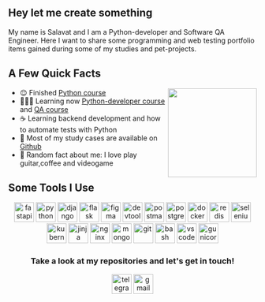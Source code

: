 <h2>Hey let me create something</h2>
<p> My name is Salavat and I am a Python-developer and Software QA Engineer. Here I want to share some programming and web testing portfolio items gained during some of my studies and pet-projects.</p> 

<h2>A Few Quick Facts</h2>
<img align="right" src="https://media.tenor.com/RM7n7ozESdAAAAAj/luigi-yapping-luigi.gif" height="180">
<ul>
<li> 😌 Finished <a href="https://stepik.org/certificate/a2d9d8d8c3e3ae623dad53dea734566e377d4c51.png?resolution=low">Python course</a> </li>
<li> 👩🏻‍💻 Learning now <a href="https://dvmn.org/modules/">Python-developer course</a> and <a href="https://stepik.org/course/171826/info">QA course</a></li>
<li> ☕ Learning backend development and how to automate tests with Python</li>
<li> 📖 Most of my study cases are available on <a href="https://github.com/Stushor">Github</a></li> </li>
<li> 🧣 Random fact about me: I love play guitar,coffee  and  videogame</li>
</ul>
<h2>Some Tools I Use</h2>
<p align="center">
<img src="https://avatars.githubusercontent.com/u/156354296?s=200&v=4" title="fastapi" alt="fastapi" width="40" height="40"/>
<img src="https://149860134.v2.pressablecdn.com/wp-content/uploads/pythoned.png" title="python" alt="python" width="40" height="40"/>
<img src="https://e7.pngegg.com/pngimages/10/113/png-clipart-django-web-development-web-framework-python-software-framework-django-text-trademark.png" title="django" alt="django" width="40" height="40"/>
<img src="https://e7.pngegg.com/pngimages/939/2/png-clipart-flask-python-web-framework-representational-state-transfer-software-framework-flask-python-web-application-django.png" title="flask" alt="flask" width="40" height="40"/>
<img src="https://cdn.jsdelivr.net/gh/devicons/devicon/icons/figma/figma-original.svg" title="figma" alt="figma" width="40" height="40"/>
<img src="https://d33wubrfki0l68.cloudfront.net/38b5c953a4667366685d55db55d057c86db1fc54/a0fdc/static/acae6b24d940347661ca901ea07f47c1/chrome-dev-logo-icon.png" title="devtools" alt="devtools" width="40" height="40"/>
<img src="https://www.svgrepo.com/show/354202/postman-icon.svg" title="postman" alt="postman" width="40" height="40"/>
<img src="https://www.cleo.com/sites/default/files/2023-12/postgresql-logo.png" title="postgresql" alt="postgresql" width="40" height="40"/>
<img src="https://miro.medium.com/v2/resize:fit:770/1*2QYim4bJ9LyO1pziQNJXMA.jpeg" title="docker" alt="docker" width="40" height="40"/>
<img src="https://encrypted-tbn0.gstatic.com/images?q=tbn:ANd9GcTnIEQrdZVuEcJ6W9RTr2hmjDGn8hfplEO4JQ&s" title="redis" alt="redis" width="40" height="40"/>
<img src="https://encrypted-tbn0.gstatic.com/images?q=tbn:ANd9GcSgInjzwY70ZDQVolPF6kpT0rkbnlYXNthQRg&s" title="selenium" alt="selenium" width="40" height="40"/>
<img src="https://encrypted-tbn0.gstatic.com/images?q=tbn:ANd9GcQoTQsp-RZz1pun27QgcQGI8ew4pGLjJhvJKw&s" title="kubernetes" alt="kubernetes" width="40" height="40"/>
<img src="https://quintagroup.com/cms/python/images/jinja2.png/@@images/919c2c3d-5b4e-4650-943a-b0df263f851b.png" title="jinja" alt="jinja" width="40" height="40"/>
<img src="https://ahmadalli.gallerycdn.vsassets.io/extensions/ahmadalli/vscode-nginx-conf/0.3.5/1711059993560/Microsoft.VisualStudio.Services.Icons.Default" title="nginx" alt="nginx" width="40" height="40"/>
<img src="https://cdn.jsdelivr.net/gh/devicons/devicon/icons/mongodb/mongodb-original.svg" title="mongodb" alt="mongodb" width="40" height="40"/>
<img src="https://cdn.jsdelivr.net/gh/devicons/devicon/icons/git/git-original.svg" title="git" alt="git" width="40" height="40"/>
<img src="https://upload.wikimedia.org/wikipedia/commons/thumb/4/4b/Bash_Logo_Colored.svg/1024px-Bash_Logo_Colored.svg.png?20180723054350" title="bash" alt="bash" width="40" height="40"/>
<img src="https://cdn.jsdelivr.net/gh/devicons/devicon/icons/vscode/vscode-original.svg" title="vscode" alt="vscode" width="40" height="40"/>
<img src="https://static-00.iconduck.com/assets.00/gunicorn-icon-2048x1245-14wjcllu.png" title="gunicorn" alt="gunicorn" width="40" height="40"/>
</p>
</p>
<h3 align="center"> Take a look at my repositories and let's get in touch! </h3>
<p align="center">
<a href= "https://t.me/stushor"><img src="https://img.icons8.com/?size=512&id=63306&format=png" width="40" height="40" alt="telegram"/></a>
<a href= "mailto:busines.stushor.jap@gmail.com"><img src="https://img.icons8.com/?size=512&id=P7UIlhbpWzZm&format=png" width="40" height="40" alt="gmail"/></a>
</p>
